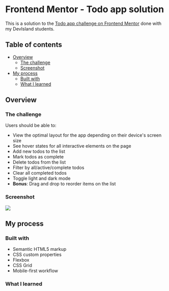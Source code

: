 # Frontend Mentor - Todo app solution

This is a solution to the [Todo app challenge on Frontend Mentor](https://www.frontendmentor.io/challenges/todo-app-Su1_KokOW) done with my DevIsland students.

## Table of contents

- [Overview](#overview)
  - [The challenge](#the-challenge)
  - [Screenshot](#screenshot)
- [My process](#my-process)
  - [Built with](#built-with)
  - [What I learned](#what-i-learned)

## Overview

### The challenge

Users should be able to:

- View the optimal layout for the app depending on their device's screen size
- See hover states for all interactive elements on the page
- Add new todos to the list
- Mark todos as complete
- Delete todos from the list
- Filter by all/active/complete todos
- Clear all completed todos
- Toggle light and dark mode
- **Bonus**: Drag and drop to reorder items on the list

### Screenshot

![](./screenshot-mobile.png)

## My process

### Built with

- Semantic HTML5 markup
- CSS custom properties
- Flexbox
- CSS Grid
- Mobile-first workflow

### What I learned
